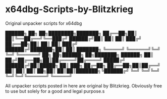 # x64dbg-Scripts-by-Blitzkrieg
Original unpacker scripts for x64dbg

██████╗ ██╗     ██╗████████╗███████╗
██╔══██╗██║     ██║╚══██╔══╝╚══███╔╝
██████╔╝██║     ██║   ██║     ███╔╝ 
██╔══██╗██║     ██║   ██║    ███╔╝  
██████╔╝███████╗██║   ██║   ███████╗
╚═════╝ ╚══════╝╚═╝   ╚═╝   ╚══════╝
██╗  ██╗██████╗ ██╗███████╗ ██████╗ 
██║ ██╔╝██╔══██╗██║██╔════╝██╔════╝ 
█████╔╝ ██████╔╝██║█████╗  ██║  ███╗
██╔═██╗ ██╔══██╗██║██╔══╝  ██║   ██║
██║  ██╗██║  ██║██║███████╗╚██████╔╝
╚═╝  ╚═╝╚═╝  ╚═╝╚═╝╚══════╝ ╚═════╝ 

All unpacker scripts posted in here are original by Blitzkrieg.
Obviously free to use but solely for a good and legal purpose.s
